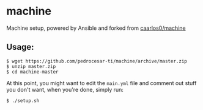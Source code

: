 # machine

Machine setup, powered by Ansible and forked from [caarlos0/machine]((https://github.com/caarlos0/machine))

## Usage:

```console
$ wget https://github.com/pedrocesar-ti/machine/archive/master.zip
$ unzip master.zip
$ cd machine-master
```

At this point, you might want to edit the `main.yml` file and comment
out stuff you don't want, when you're done, simply run:

```console
$ ./setup.sh
```


